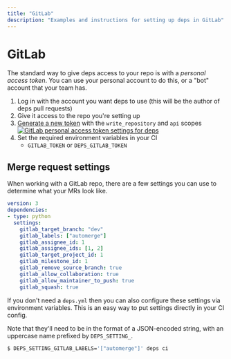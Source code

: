 ```yaml
---
title: "GitLab"
description: "Examples and instructions for setting up deps in GitLab"
---
```


# GitLab

The standard way to give deps access to your repo is with a *personal access token*.
You can use your personal account to do this, or a "bot" account that your team has.

1. Log in with the account you want deps to use (this will be the author of deps pull requests)
1. Give it access to the repo you're setting up
1. [Generate a new token](https://gitlab.com/profile/personal_access_tokens) with the `write_repository` and `api` scopes
    [![GitLab personal access token settings for deps](/assets/img/screenshots/gitlab-personal-access-token.png)](/assets/img/screenshots/gitlab-personal-access-token.png)
1. Set the required environment variables in your CI
    - `GITLAB_TOKEN` or `DEPS_GITLAB_TOKEN`

## Merge request settings

When working with a GitLab repo,
there are a few settings you can use to determine what your MRs look like.

```yaml
version: 3
dependencies:
- type: python
  settings:
    gitlab_target_branch: "dev"
    gitlab_labels: ["automerge"]
    gitlab_assignee_id: 1
    gitlab_assignee_ids: [1, 2]
    gitlab_target_project_id: 1
    gitlab_milestone_id: 1
    gitlab_remove_source_branch: true
    gitlab_allow_collaboration: true
    gitlab_allow_maintainer_to_push: true
    gitlab_squash: true
```

If you don't need a `deps.yml` then you can also configure these settings via environment variables.
This is an easy way to put settings directly in your CI config.

Note that they'll need to be in the format of a JSON-encoded string,
with an uppercase name prefixed by `DEPS_SETTING_`.

```sh
$ DEPS_SETTING_GITLAB_LABELS='["automerge"]' deps ci
```
